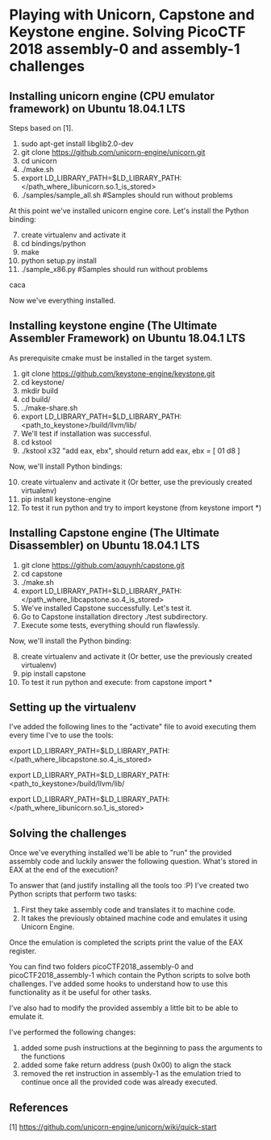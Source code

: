 # Playing with Unicorn, Capstone and Keystone engine. Solving PicoCTF 2018 assembly-0 and assembly-1 challenges

## Installing unicorn engine (CPU emulator framework) on Ubuntu 18.04.1 LTS

Steps based on [1].

1) sudo apt-get install libglib2.0-dev
2) git clone https://github.com/unicorn-engine/unicorn.git
3) cd unicorn
4) ./make.sh
5) export LD_LIBRARY_PATH=$LD_LIBRARY_PATH:</path_where_libunicorn.so.1_is_stored>
6) ./samples/sample_all.sh #Samples should run without problems

At this point we've installed unicorn engine core. Let's install the Python binding:

7) create virtualenv and activate it
8) cd bindings/python
9) make
10) python setup.py install
11) ./sample_x86.py #Samples should run without problems

caca


Now we've everything installed.

## Installing keystone engine (The Ultimate Assembler Framework) on Ubuntu 18.04.1 LTS

As prerequisite cmake must be installed in the target system.

1) git clone https://github.com/keystone-engine/keystone.git
2) cd keystone/
3) mkdir build
4) cd build/
5) ../make-share.sh
6) export LD_LIBRARY_PATH=$LD_LIBRARY_PATH:<path_to_keystone>/build/llvm/lib/
7) We'll test if installation was successful. 
8) cd kstool
9) ./kstool x32 "add eax, ebx", should return add eax, ebx = [ 01 d8 ]

Now, we'll install Python bindings:

10) create virtualenv and activate it (Or better, use the previously created virtualenv)
11) pip install keystone-engine
12) To test it run python and try to import keystone (from keystone import *)


## Installing Capstone engine (The Ultimate Disassembler) on Ubuntu 18.04.1 LTS

1) git clone https://github.com/aquynh/capstone.git
2) cd capstone
3) ./make.sh
4) export LD_LIBRARY_PATH=$LD_LIBRARY_PATH:</path_where_libcapstone.so.4_is_stored>
5) We've installed Capstone successfully. Let's test it.
6) Go to Capstone installation directory ./test subdirectory.
7) Execute some tests, everything should run flawlessly.

Now, we'll install the Python binding:

8) create virtualenv and activate it (Or better, use the previously created virtualenv)
9) pip install capstone
10) To test it run python and execute: from capstone import *

## Setting up the virtualenv

I've added the following lines to the "activate" file to avoid executing them every time I've to use the tools:

export LD_LIBRARY_PATH=$LD_LIBRARY_PATH:</path_where_libcapstone.so.4_is_stored>

export LD_LIBRARY_PATH=$LD_LIBRARY_PATH:<path_to_keystone>/build/llvm/lib/

export LD_LIBRARY_PATH=$LD_LIBRARY_PATH:</path_where_libunicorn.so.1_is_stored>

## Solving the challenges

Once we've everything installed we'll be able to "run" the provided assembly code and luckily answer the following
question. What's stored in EAX at the end of the execution?

To answer that (and justify installing all the tools too :P) I've created two Python scripts that perform two tasks:

1) First they take assembly code and translates it to machine code.
2) It takes the previously obtained machine code and emulates it using Unicorn Engine.

Once the emulation is completed the scripts print the value of the EAX register.

You can find two folders picoCTF2018_assembly-0 and picoCTF2018_assembly-1
which contain the Python scripts to solve both challenges. I've added some hooks
to understand how to use this functionality as it be useful for other tasks.

I've also had to modify the provided assembly a little bit to be able to emulate it.

I've performed the following changes:
1) added some push instructions at the beginning to pass the arguments to the functions
2) added some fake return address (push 0x00) to align the stack
3) removed the ret instruction in assembly-1 as the emulation tried to continue once all the provided code was already executed.



## References

[1] https://github.com/unicorn-engine/unicorn/wiki/quick-start